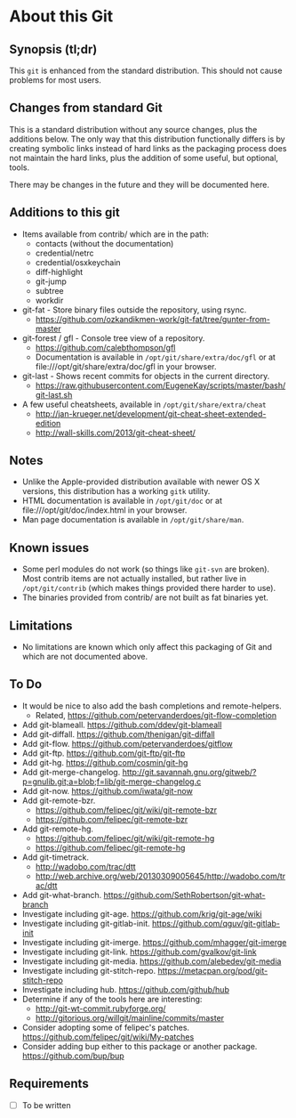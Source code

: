 # About this Git

## Synopsis (tl;dr)

This ```git``` is enhanced from the standard distribution. This should not
cause problems for most users.

## Changes from standard Git

This is a standard distribution without any source changes, plus
the additions below. The only way that this distribution functionally
differs is by creating symbolic links instead of hard links as the
packaging process does not maintain the hard links, plus the addition of some
useful, but optional, tools.

There may be changes in the future and they will be documented here.

## Additions to this git

* Items available from contrib/ which are in the path:
    - contacts (without the documentation)
    - credential/netrc
    - credential/osxkeychain
    - diff-highlight
    - git-jump
    - subtree
    - workdir
* git-fat - Store binary files outside the repository, using rsync.
    - https://github.com/ozkandikmen-work/git-fat/tree/gunter-from-master
* git-forest / gfl - Console tree view of a repository.
    - https://github.com/calebthompson/gfl
    - Documentation is available in ```/opt/git/share/extra/doc/gfl``` or at
      file:///opt/git/share/extra/doc/gfl in your browser.
* git-last - Shows recent commits for objects in the current directory.
    - https://raw.githubusercontent.com/EugeneKay/scripts/master/bash/git-last.sh
* A few useful cheatsheets, available in ```/opt/git/share/extra/cheat```
    - http://jan-krueger.net/development/git-cheat-sheet-extended-edition
    - http://wall-skills.com/2013/git-cheat-sheet/

## Notes

* Unlike the Apple-provided distribution available with newer OS X versions,
  this distribution has a working ```gitk``` utility.
* HTML documentation is available in ```/opt/git/doc``` or at
  file:///opt/git/doc/index.html in your browser.
* Man page documentation is available in ```/opt/git/share/man```.

## Known issues

* Some perl modules do not work (so things like ```git-svn``` are broken).
  Most contrib items are not actually installed, but rather live in
  ```/opt/git/contrib``` (which makes things provided there harder to use).
* The binaries provided from contrib/ are not built as fat binaries yet.

## Limitations

* No limitations are known which only affect this packaging of Git and which
  are not documented above.

## To Do

* It would be nice to also add the bash completions and remote-helpers.
    - Related, https://github.com/petervanderdoes/git-flow-completion
* Add git-blameall. https://github.com/ddev/git-blameall
* Add git-diffall. https://github.com/thenigan/git-diffall
* Add git-flow. https://github.com/petervanderdoes/gitflow
* Add git-ftp. https://github.com/git-ftp/git-ftp
* Add git-hg. https://github.com/cosmin/git-hg
* Add git-merge-changelog.
  http://git.savannah.gnu.org/gitweb/?p=gnulib.git;a=blob;f=lib/git-merge-changelog.c
* Add git-now. https://github.com/iwata/git-now
* Add git-remote-bzr.
    - https://github.com/felipec/git/wiki/git-remote-bzr
    - https://github.com/felipec/git-remote-bzr
* Add git-remote-hg.
    - https://github.com/felipec/git/wiki/git-remote-hg
    - https://github.com/felipec/git-remote-hg
* Add git-timetrack.
    - http://wadobo.com/trac/dtt
    - http://web.archive.org/web/20130309005645/http://wadobo.com/trac/dtt
* Add git-what-branch. https://github.com/SethRobertson/git-what-branch
* Investigate including git-age. https://github.com/krig/git-age/wiki
* Investigate including git-gitlab-init.
  https://github.com/qguv/git-gitlab-init
* Investigate including git-imerge. https://github.com/mhagger/git-imerge
* Investigate including git-link. https://github.com/gvalkov/git-link
* Investigate including git-media. https://github.com/alebedev/git-media
* Investigate including git-stitch-repo.
  https://metacpan.org/pod/git-stitch-repo
* Investigate including hub. https://github.com/github/hub
* Determine if any of the tools here are interesting:
    - http://git-wt-commit.rubyforge.org/
    - http://gitorious.org/willgit/mainline/commits/master
* Consider adopting some of felipec's patches.
  https://github.com/felipec/git/wiki/My-patches
* Consider adding bup either to this package or another package.
  https://github.com/bup/bup

## Requirements

* [ ] To be written

